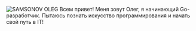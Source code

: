 ![SAMSONOV OLEG](https://i.ibb.co/ccG6d1k/11.jpg)
Всем привет! Меня зовут Олег, я начинающий Go-разработчик. Пытаюсь познать искусство программирования и начать свой путь в IT!

